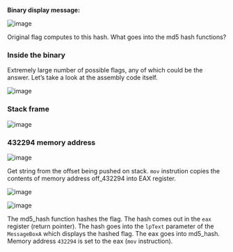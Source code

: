 **Binary display message:**

![image](https://user-images.githubusercontent.com/88914262/129646033-db4cad07-f911-49c2-8fec-c79d9f3792e3.png)

Original flag computes to this hash. What goes into the md5 hash functions?

### Inside the binary

Extremely large number of possible flags, any of which could be the answer. Let’s take a look at the assembly code itself.

![image](https://user-images.githubusercontent.com/88914262/129646454-169c562c-2066-4b55-934a-4d14bafcac01.png)

### Stack frame

![image](https://user-images.githubusercontent.com/88914262/129647265-c6d77572-8619-44a6-a833-cf4f9986482d.png)


### 432294 memory address

![image](https://user-images.githubusercontent.com/88914262/129647572-62af4659-9f54-47f9-99c9-bda15334d572.png)

Get string from the offset being pushed on stack. `mov` instrution copies the contents of memory address off_432294 into EAX register.

![image](https://user-images.githubusercontent.com/88914262/129647673-9d334bde-3d52-445b-b017-487c71ce8b30.png)

![image](https://user-images.githubusercontent.com/88914262/129648439-583591ad-ac76-4fd0-bb78-94645510508c.png)

The md5_hash function hashes the flag.  The hash comes out in the `eax` register (return pointer). The hash goes into the `lpText` parameter of the `MessageBoxA` which displays the hashed flag. The eax goes into md5_hash. Memory address `432294` is set to the eax (`mov` instruction).


